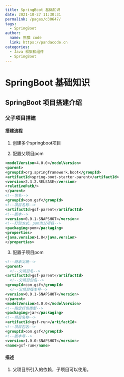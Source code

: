 ```yaml
---
title: SpringBoot 基础知识
date: 2021-10-27 11:30:31
permalink: /pages/d30647/
tags: 
  - SpringBoot
author: 
  name: 熊猫 code
  link: https://pandacode.cn
categories: 
  - Java 框架和组件
  - SpringBoot
---
```


# SpringBoot 基础知识

## SpringBoot 项目搭建介绍

### 父子项目搭建

#### 搭建流程

1. 创建多个springboot项目

2. 配置父项目pom

```xml
<modelVersion>4.0.0</modelVersion>
<parent>
<groupId>org.springframework.boot</groupId>
<artifactId>spring-boot-starter-parent</artifactId>
<version>2.3.2.RELEASE</version>
<relativePath/> 
</parent>
<!--包名-->
<groupId>com.gsf</groupId>
<!--项目名称-->
<artifactId>gsf-parent</artifactId>
<!--版本-->
<version>0.0.1-SNAPSHOT</version>
<!--打包方式，pom为父项目-->
<packaging>pom</packaging>
<properties>
<java.version>1.8</java.version>
</properties>
```

3. 配置子项目pom

```xml
<!--继承父级-->
<parent>
  <!--父项目名-->
<artifactId>gsf-parent</artifactId>
  <!--父项目包名-->
<groupId>com.gsf</groupId>
  <!--父项目版本号-->
<version>0.0.1-SNAPSHOT</version>
</parent>
<modelVersion>4.0.0</modelVersion>
<!--指定打包类型-->
<packaging>jar</packaging>
<!--项目名称-->
<artifactId>gsf-run</artifactId>
<!--项目包名-->
<groupId>com.gsf</groupId>
<!--版本号-->
<version>1.0.0-SNAPSHOT</version>
<name>gsf-run</name>
```

#### 描述

1. 父项目所引入的依赖，子项目可以使用。
